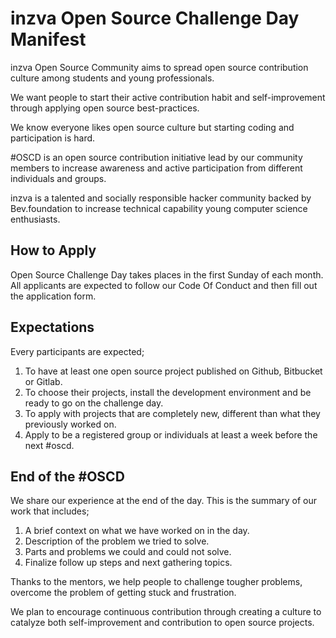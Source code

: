 # inzva Open Source Challenge Day Manifest

inzva Open Source Community aims to spread open source contribution culture among students and young professionals.

We want people to start their active contribution habit and self-improvement through applying open source best-practices. 

We know everyone likes open source culture but starting coding and participation is hard. 

\#OSCD is an open source contribution initiative lead by our community members to increase awareness and active participation from different individuals and groups.

inzva is a talented and socially responsible hacker community backed by Bev.foundation to increase technical capability young computer science enthusiasts.

## How to Apply
Open Source Challenge Day takes places in the first Sunday of each month. All applicants are expected to follow our Code Of Conduct and then fill out the application form.

## Expectations
Every participants are expected; 
1. To have at least one open source project published on Github, Bitbucket or Gitlab.
2. To choose their projects, install the development environment and be ready to go on the challenge day. 
3. To apply with projects that are completely new, different than what they previously worked on.
4. Apply to be a registered group or individuals at least a week before the next #oscd.

## End of the \#OSCD
We share our experience at the end of the day. This is the summary of our work that includes; 
1. A brief context on what we have worked on in the day.
2. Description of the problem we tried to solve.
3. Parts and problems we could and could not solve.
4. Finalize follow up steps and next gathering topics.

Thanks to the mentors, we help people to challenge tougher problems, overcome the problem of getting stuck and frustration.

We plan to encourage continuous contribution through creating a culture to catalyze both self-improvement and contribution to open source projects.

